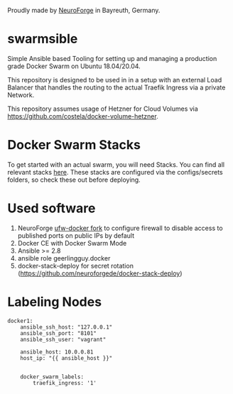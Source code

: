Proudly made by [NeuroForge](https://neuroforge.de/) in Bayreuth, Germany.

# swarmsible

Simple Ansible based Tooling for setting up and managing a production grade Docker Swarm on Ubuntu 18.04/20.04.

This repository is designed to be used in in a setup with an external Load Balancer that handles the routing
to the actual Traefik Ingress via a private Network.

This repository assumes usage of Hetzner for Cloud Volumes via https://github.com/costela/docker-volume-hetzner.

# Docker Swarm Stacks

To get started with an actual swarm, you will need Stacks. You can find all relevant stacks [here](./environments/test/test-swarm/stacks).
These stacks are configured via the configs/secrets folders, so check these out before deploying.

# Used software

1. NeuroForge [ufw-docker fork](https://github.com/neuroforgede/ufw-docker) to configure firewall to disable access to published ports on public IPs by default
2. Docker CE with Docker Swarm Mode
3. Ansible >= 2.8
4. ansible role geerlingguy.docker
5. docker-stack-deploy for secret rotation (https://github.com/neuroforgede/docker-stack-deploy)

# Labeling Nodes

```
docker1:
    ansible_ssh_host: "127.0.0.1"
    ansible_ssh_port: "8101"
    ansible_ssh_user: "vagrant"

    ansible_host: 10.0.0.81
    host_ip: "{{ ansible_host }}"


    docker_swarm_labels:
        traefik_ingress: '1'
```
